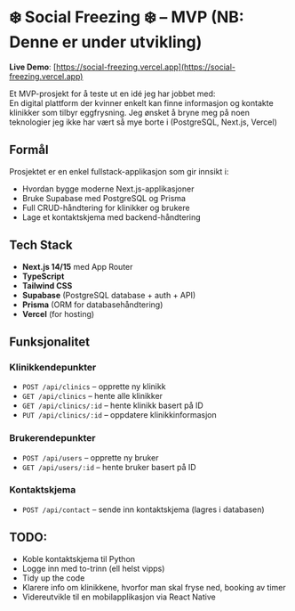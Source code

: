 # ❄️ Social Freezing ❄️ – MVP (NB: Denne er under utvikling)

**Live Demo**: [https://social-freezing.vercel.app](https://social-freezing.vercel.app)

Et MVP-prosjekt for å teste ut en idé jeg har jobbet med:  
En digital plattform der kvinner enkelt kan finne informasjon og kontakte klinikker som tilbyr eggfrysning. Jeg ønsket å bryne meg på noen teknologier jeg ikke har vært så mye borte i (PostgreSQL, Next.js, Vercel)

## Formål

Prosjektet er en enkel fullstack-applikasjon som gir innsikt i:
- Hvordan bygge moderne Next.js-applikasjoner
- Bruke Supabase med PostgreSQL og Prisma
- Full CRUD-håndtering for klinikker og brukere
- Lage et kontaktskjema med backend-håndtering

## Tech Stack

- **Next.js 14/15** med App Router  
- **TypeScript**
- **Tailwind CSS**
- **Supabase** (PostgreSQL database + auth + API)
- **Prisma** (ORM for databasehåndtering)
- **Vercel** (for hosting)

## Funksjonalitet

### Klinikkendepunkter
- `POST /api/clinics` – opprette ny klinikk  
- `GET /api/clinics` – hente alle klinikker  
- `GET /api/clinics/:id` – hente klinikk basert på ID  
- `PUT /api/clinics/:id` – oppdatere klinikkinformasjon

### Brukerendepunkter
- `POST /api/users` – opprette ny bruker  
- `GET /api/users/:id` – hente bruker basert på ID

### Kontaktskjema
- `POST /api/contact` – sende inn kontaktskjema (lagres i databasen)

## TODO:
- Koble kontaktskjema til Python
- Logge inn med to-trinn (ell helst vipps)
- Tidy up the code
- Klarere info om klinikkene, hvorfor man skal fryse ned, booking av timer 
- Videreutvikle til en mobilapplikasjon via React Native
